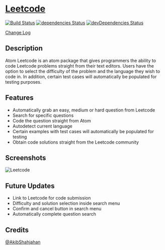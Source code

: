 # [Leetcode](https://atom.io/packages/leetcode)

[![Build Status](https://travis-ci.org/Richard-Dang/AtomLeetCode.svg?branch=master)](https://travis-ci.org/Richard-Dang/AtomLeetCode)
[![dependencies Status](https://david-dm.org/Richard-Dang/AtomLeetCode/status.svg)](https://david-dm.org/Richard-Dang/AtomLeetCode)
[![devDependencies Status](https://david-dm.org/Richard-Dang/AtomLeetCode/dev-status.svg)](https://david-dm.org/Richard-Dang/AtomLeetCode?type=dev)

[Change Log](https://github.com/Richard-Dang/AtomLeetCode/blob/master/CHANGELOG.md)


## Description

Atom Leetcode is an atom package that gives programmers the ability to code Leetcode problems straight from their text editors. Users have the option to select the difficulty of the problem and the language they wish to code in. In addition,
certain test cases will automatically be populated for testing purposes.

## Features

- Automatically grab an easy, medium or hard question from Leetcode
- Search for specific questions
- Code the question straight from Atom
- Autodetect current language
- Certain examples with test cases will automatically be populated for testing
- Obtain code solutions straight from the Leetcode community

## Screenshots

![Leetcode](http://richarddang.com/images/portfolio/atom-leetcode.gif)


## Future Updates

- Link to Leetcode for code submission
- Difficulty and solution selection inside search menu
- Confirm and cancel button in search menu
- Automatically complete question search

## Credits

[@AkibShahjahan](https://github.com/AkibShahjahan)

